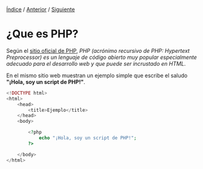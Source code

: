 [Índice](../readme.md) / [Anterior](../readme.md) / [Siguiente](en_que_se_usa_php.md)
# ¿Que es PHP? 

Según el [sitio oficial de PHP](https://www.php.net/manual/es/intro-whatis.php), _PHP (acrónimo recursivo de PHP: Hypertext Preprocessor) es un lenguaje de código abierto muy popular especialmente adecuado para el desarrollo web y que puede ser incrustado en HTML_. 

En el mismo sitio web muestran un ejemplo simple que escribe el saludo __"¡Hola, soy un script de PHP!"__.

```php
<!DOCTYPE html>
<html>
    <head>
        <title>Ejemplo</title>
    </head>
    <body>

        <?php
            echo "¡Hola, soy un script de PHP!";
        ?>

    </body>
</html>
```
